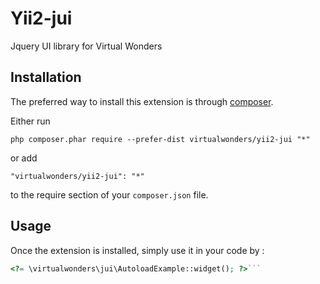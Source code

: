 Yii2-jui
========
Jquery UI library for Virtual Wonders

Installation
------------

The preferred way to install this extension is through [composer](http://getcomposer.org/download/).

Either run

```
php composer.phar require --prefer-dist virtualwonders/yii2-jui "*"
```

or add

```
"virtualwonders/yii2-jui": "*"
```

to the require section of your `composer.json` file.


Usage
-----

Once the extension is installed, simply use it in your code by  :

```php
<?= \virtualwonders\jui\AutoloadExample::widget(); ?>```